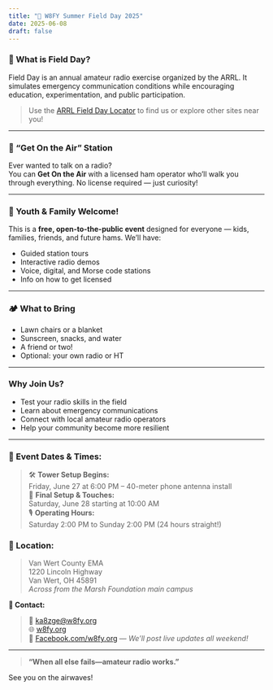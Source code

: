 ```yaml
---
title: "📡 W8FY Summer Field Day 2025"
date: 2025-06-08
draft: false
---
```

### 🧭 What is Field Day?

Field Day is an annual amateur radio exercise organized by the ARRL. It simulates emergency communication conditions while encouraging education, experimentation, and public participation.

> Use the [ARRL Field Day Locator](https://www.arrl.org/field-day-locator) to find us or explore other sites near you!

---

### 🚨 “Get On the Air” Station

Ever wanted to talk on a radio?  
You can **Get On the Air** with a licensed ham operator who’ll walk you through everything. No license required — just curiosity!

---

### 🧒 Youth & Family Welcome!

This is a **free, open-to-the-public event** designed for everyone — kids, families, friends, and future hams. We’ll have:

- Guided station tours  
- Interactive radio demos  
- Voice, digital, and Morse code stations  
- Info on how to get licensed

---

### 🏕️ What to Bring

- Lawn chairs or a blanket  
- Sunscreen, snacks, and water  
- A friend or two!  
- Optional: your own radio or HT

---

### Why Join Us?

- Test your radio skills in the field  
- Learn about emergency communications  
- Connect with local amateur radio operators  
- Help your community become more resilient

---

### 📅 Event Dates & Times:
>🛠️ **Tower Setup Begins:**  
>Friday, June 27 at 6:00 PM – 40-meter phone antenna install  
>🔧 **Final Setup & Touches:**  
>Saturday, June 28 starting at 10:00 AM  
>🎙️ **Operating Hours:**  
>Saturday 2:00 PM to Sunday 2:00 PM (24 hours straight!)

### **📍 Location:**  
>Van Wert County EMA  
>1220 Lincoln Highway  
>Van Wert, OH 45891  
>_Across from the Marsh Foundation main campus_

**📧 Contact:**  
>📩 [ka8zge@w8fy.org](mailto:ka8zge@w8fy.org)  
>🌐 [w8fy.org](https://www.w8fy.org)  
>📘 [Facebook.com/w8fy.org](https://www.facebook.com/w8fy.org) — _We’ll post live updates all weekend!_

---


> **“When all else fails—amateur radio works.”**

See you on the airwaves!

